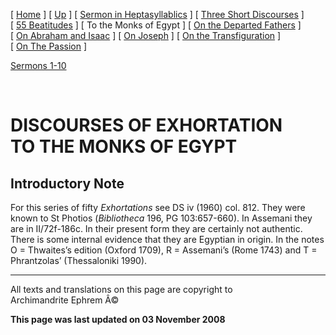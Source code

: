 \[ [Home](index.md) \] \[ [Up](ephrem.md) \]
\[ [Sermon in Heptasyllablics](ser-hept.md) \]
\[ [Three Short Discourses](3disc.md) \]
\[ [55 Beatitudes](55beat.md) \] \[ To the Monks of Egypt \]
\[ [On the Departed Fathers](dead-pat.md) \]
\[ [On Abraham and Isaac](AbrIsaac.md) \]
\[ [On Joseph](on_joseph.md) \]
\[ [On the Transfiguration](on_the_transfiguration.md) \]
\[ [On The Passion](PassSer.md) \]

[Sermons 1-10](egypt1-10.md)

 

DISCOURSES OF EXHORTATION\
TO THE MONKS OF EGYPT
==========================

Introductory Note
-----------------

For this series of fifty *Exhortations* see DS iv (1960) col. 812. They
were known to St Photios (*Bibliotheca* 196, PG 103:657-660). In
Assemani they are in II/72f-186c. In their present form they are
certainly not authentic. There is some internal evidence that they are
Egyptian in origin. In the notes O = Thwaites’s edition (Oxford 1709), R
= Assemani’s (Rome 1743) and T = Phrantzolas’ (Thessaloniki 1990).

------------------------------------------------------------------------

All texts and translations on this page are copyright to\
Archimandrite Ephrem Â©

**This page was last updated on 03 November 2008**

